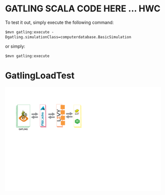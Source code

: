 GATLING SCALA CODE HERE ... HWC
=========================


To test it out, simply execute the following command:

    $mvn gatling:execute -Dgatling.simulationClass=computerdatabase.BasicSimulation

or simply:

    $mvn gatling:execute
# GatlingLoadTest

![alt text](https://github.com/nagarajjayakumar/GatlingLoadTest/blob/master/LoadTest.png)

